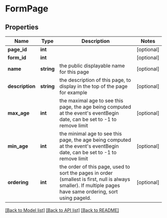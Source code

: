 # FormPage

## Properties
Name | Type | Description | Notes
------------ | ------------- | ------------- | -------------
**page_id** | **int** |  | [optional] 
**form_id** | **int** |  | [optional] 
**name** | **string** | the public displayable name for this page | [optional] 
**description** | **string** | the description of this page, to display in the top of the page for example | [optional] 
**max_age** | **int** | the maximal age to see this page, the age being computed at the event&#39;s eventBegin date, can be set to -1 to remove limit | [optional] 
**min_age** | **int** | the minimal age to see this page, the age being computed at the event&#39;s eventBegin date, can be set to -1 to remove limit | [optional] 
**ordering** | **int** | the order of this page, used to sort the pages in order (smallest is first, null is always smaller). If multiple pages have same ordering, sort using pageId. | [optional] 

[[Back to Model list]](../README.md#documentation-for-models) [[Back to API list]](../README.md#documentation-for-api-endpoints) [[Back to README]](../README.md)



